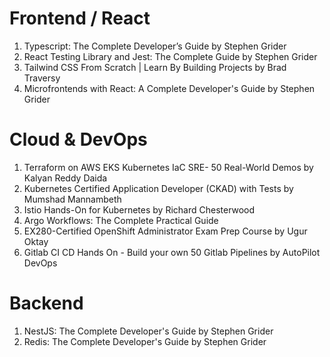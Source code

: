# Frontend / React
1. Typescript: The Complete Developer’s Guide by Stephen Grider
2. React Testing Library and Jest: The Complete Guide by Stephen Grider
3. Tailwind CSS From Scratch | Learn By Building Projects by Brad Traversy
4. Microfrontends with React: A Complete Developer's Guide by Stephen Grider
# Cloud & DevOps
1. Terraform on AWS EKS Kubernetes IaC SRE- 50 Real-World Demos by Kalyan Reddy Daida
2. Kubernetes Certified Application Developer (CKAD) with Tests by Mumshad Mannambeth
3. Istio Hands-On for Kubernetes by Richard Chesterwood
4. Argo Workflows: The Complete Practical Guide
5. EX280-Certified OpenShift Administrator Exam Prep Course by Ugur Oktay
6. Gitlab CI CD Hands On - Build your own 50 Gitlab Pipelines by AutoPilot DevOps
# Backend
1. NestJS: The Complete Developer's Guide by Stephen Grider
2. Redis: The Complete Developer's Guide by Stephen Grider